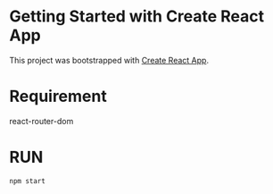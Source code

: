 # Getting Started with Create React App
This project was bootstrapped with [Create React App](https://github.com/facebook/create-react-app).

# Requirement
react-router-dom


# RUN
```
npm start
```
